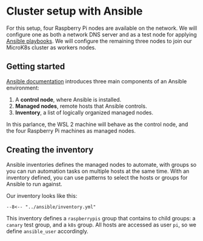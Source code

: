 # Cluster setup with Ansible

For this setup, four Raspberry Pi nodes are available on the network. We
will configure one as both a network DNS server and as a test node for
applying
[Ansible playbooks](https://docs.ansible.com/ansible/latest/playbook_guide/playbooks_intro.html).
We will configure the remaining three nodes to join our MicroK8s cluster
as workers nodes.

## Getting started

[Ansible documentation](https://docs.ansible.com/ansible/latest/getting_started/index.html)
introduces three main components of an Ansible environment:

1. A **control node**, where Ansible is installed.
2. **Managed nodes**, remote hosts that Ansible controls.
3. **Inventory**, a list of logically organized managed nodes.

In this parlance, the WSL 2 machine will behave as the control node, and the
four Raspberry Pi machines as managed nodes.

## Creating the inventory

Ansible inventories defines the managed nodes to automate, with groups so you
can run automation tasks on multiple hosts at the same time. With an inventory
defined, you can use patterns to select the hosts or groups for Ansible to run
against.

Our inventory looks like this:

``` title="ansible/inventory.yml"
--8<-- "../ansible/inventory.yml"
```

This inventory defines a `raspberrypis` group that contains to child groups:
a `canary` test group, and a `k8s` group. All hosts are accessed as user `pi`,
so we define `ansible_user` accordingly.
